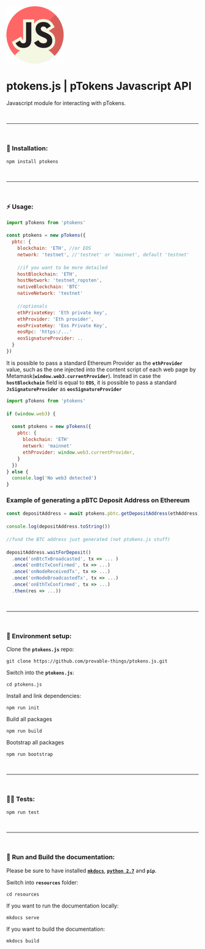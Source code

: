 <img src="./resources/docs/img/ptokens-js.png" width="150" height="150">

# ptokens.js | pTokens Javascript API

Javascript module for interacting with pTokens.

&nbsp;

***

&nbsp;

### :rocket: Installation:

```
npm install ptokens
```

&nbsp;

***

&nbsp;

### :zap: Usage: 

```js
import pTokens from 'ptokens'

const ptokens = new pTokens({
  pbtc: {
    blockchain: 'ETH', //or EOS
    network: 'testnet', //'testnet' or 'mainnet', default 'testnet'

    //if you want to be more detailed
    hostBlockchain: 'ETH',
    hostNetwork: 'testnet_ropsten',
    nativeBlockchain: 'BTC'
    nativeNetwork: 'testnet'

    //optionals
    ethPrivateKey: 'Eth private key',
    ethProvider: 'Eth provider',
    eosPrivateKey: 'Eos Private Key',
    eosRpc: 'https:/...'
    eosSignatureProvider: ..
  }
})
```
It is possible to pass a standard Ethereum Provider as the __`ethProvider`__ value, such as the one injected 
into the content script of each web page by Metamask(__`window.web3.currentProvider`__).
Instead in case the __`hostBlockchain`__ field is equal to __`EOS`__, it is possible to pass a standard __`JsSignatureProvider`__ as __`eosSignatureProvider`__

```js
import pTokens from 'ptokens'

if (window.web3) {
  
  const ptokens = new pTokens({
    pbtc: {
      blockchain: 'ETH'
      network: 'mainnet'
      ethProvider: window.web3.currentProvider,
    }
  })
} else {
  console.log('No web3 detected')
}
```

### Example of generating a pBTC Deposit Address on Ethereum

```js
const depositAddress = await ptokens.pbtc.getDepositAddress(ethAddress)

console.log(depositAddress.toString())
    
//fund the BTC address just generated (not ptokens.js stuff)

depositAddress.waitForDeposit()
  .once('onBtcTxBroadcasted', tx => ... )
  .once('onBtcTxConfirmed', tx => ...)
  .once('onNodeReceivedTx', tx => ...)
  .once('onNodeBroadcastedTx', tx => ...)
  .once('onEthTxConfirmed', tx => ...)
  .then(res => ...))
```

&nbsp;

***

&nbsp;

### :house_with_garden: Environment setup:

Clone the __`ptokens.js`__ repo:

```
git clone https://github.com/provable-things/ptokens.js.git
```

Switch into the __`ptokens.js`__:

```
cd ptokens.js
```

Install and link dependencies:

```
npm run init
```

Build all packages

```
npm run build
```

Bootstrap all packages

```
npm run bootstrap
```

&nbsp;

***

&nbsp;

### :guardsman: Tests:

```
npm run test
```

&nbsp;

***

&nbsp;

### :page_with_curl: Run and Build the documentation:

Please be sure to have installed [__`mkdocs`__](https://www.mkdocs.org/), [__`python 2.7`__](https://www.python.org/) and __`pip`__.

Switch into __`resources`__ folder:

```
cd resources
```

If you want to run the documentation locally:

```
mkdocs serve
```

If you want to build the documentation:

```
mkdocs build
```